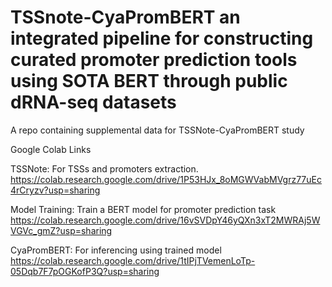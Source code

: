 # TSSnote-CyaPromBERT an integrated pipeline for constructing curated promoter prediction tools using SOTA BERT through public dRNA-seq datasets

A repo containing supplemental data for TSSNote-CyaPromBERT study

Google Colab Links  

TSSNote: For TSSs and promoters extraction.  
https://colab.research.google.com/drive/1P53HJx_8oMGWVabMVgrz77uEc4rCryzv?usp=sharing  

Model Training: Train a BERT model for promoter prediction task    
https://colab.research.google.com/drive/16vSVDpY46yQXn3xT2MWRAj5WVGVc_gmZ?usp=sharing  
  
CyaPromBERT: For inferencing using trained model  
https://colab.research.google.com/drive/1tIPjTVemenLoTp-05Dqb7F7pOGKofP3Q?usp=sharing  
